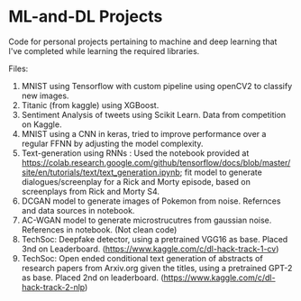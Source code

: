 # ML-and-DL Projects
Code for personal projects pertaining to machine and deep learning that I've completed while learning the required libraries.

Files: 
1. MNIST using Tensorflow with custom pipeline using openCV2 to classify new images.
2. Titanic (from kaggle) using XGBoost. 
3. Sentiment Analysis of tweets using Scikit Learn. Data from competition on Kaggle.
4. MNIST using a CNN in keras, tried to improve performance over a regular FFNN by adjusting the model complexity. 
5. Text-generation using RNNs : Used the notebook provided at https://colab.research.google.com/github/tensorflow/docs/blob/master/site/en/tutorials/text/text_generation.ipynb; fit model to generate dialogues/screenplay for a Rick and Morty episode, based on screenplays from Rick and Morty S4. 
6. DCGAN model to generate images of Pokemon from noise. Refernces and data sources in notebook. 
7. AC-WGAN model to generate microstrucutres from gaussian noise. References in notebook. (Not clean code)
8. TechSoc: Deepfake detector, using a pretrained VGG16 as base. Placed 3nd on Leaderboard. (https://www.kaggle.com/c/dl-hack-track-1-cv)
9. TechSoc: Open ended conditional text generation of abstracts of research papers from Arxiv.org given the titles, using a pretrained GPT-2 as base. Placed 2nd on leaderboard. (https://www.kaggle.com/c/dl-hack-track-2-nlp)
